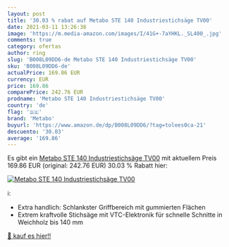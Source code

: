 ```yaml
---
layout: post
title: '30.03 % rabat auf Metabo STE 140 Industriestichsäge TV00'
date: 2021-03-11 13:26:38
image: 'https://m.media-amazon.com/images/I/41G+-7aYHKL._SL400_.jpg'
comments: true
category: ofertas
author: ring
slug: 'B008L09DD6-de Metabo STE 140 Industriestichsäge TV00'
sku: 'B008L09DD6-de'
actualPrice: 169.86 EUR
currency: EUR
price: 169.86
comparePrice: 242.76 EUR
prodname: 'Metabo STE 140 Industriestichsäge TV00'
country: 'de'
flag: '🇩🇪'
brand: 'Metabo'
buyurl: 'https://www.amazon.de/dp/B008L09DD6/?tag=tolees0ca-21'
descuento: '30.03'
average: '169.86'
---
```


Es gibt ein [Metabo STE 140 Industriestichsäge TV00](https://www.amazon.de/dp/B008L09DD6/?tag=tolees0ca-21) mit aktuellem Preis 169.86 EUR (original: 242.76 EUR) 30.03 % Rabatt hier:

[![Metabo STE 140 Industriestichsäge TV00](https://m.media-amazon.com/images/I/41G+-7aYHKL._SL400_.jpg)](https://www.amazon.de/dp/B008L09DD6/?tag=tolees0ca-21)

ℹ️:

- Extra handlich: Schlankster Griffbereich mit gummierten Flächen
- Extrem kraftvolle Stichsäge mit VTC-Elektronik für schnelle Schnitte in Weichholz bis 140 mm

[🛒 kauf es hier!!](https://www.amazon.de/dp/B008L09DD6/?tag=tolees0ca-21)
